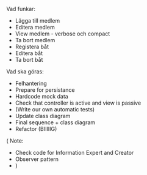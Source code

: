 Vad funkar:
- Lägga till  medlem
- Editera medlem
- View medlem - verbose och compact
- Ta bort medlem
- Registera båt
- Editera båt
- Ta bort båt

Vad ska göras:

- Felhantering
- Prepare for persistance
- Hardcode mock data
- Check that controller is active and view is passive
- (Write our own automatic tests)
- Update class diagram
- Final sequence + class diagram
- Refactor (BIIIIIG)


( Note: 
- Check code for Information Expert and Creator
- Observer pattern
- )
